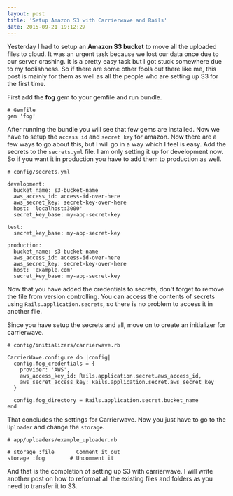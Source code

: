 ```yaml
---
layout: post
title: 'Setup Amazon S3 with Carrierwave and Rails'
date: 2015-09-21 19:12:27
---
```

Yesterday I had to setup an **Amazon S3 bucket** to move all the uploaded files to cloud. It was an urgent task because we lost our data once due to our server crashing. It is a pretty easy task but I got stuck somewhere due to my foolishness. So if there are some other fools out there like me, this post is mainly for them as well as all the people who are setting up S3 for the first time.

First add the **fog** gem to your gemfile and run bundle.

    # Gemfile
    gem 'fog'
    
After running the bundle you will see that few gems are installed. Now we have to setup the `access id` and `secret key` for amazon. Now there are a few ways to go about this, but I will go in a way which I feel is easy. Add the secrets to the `secrets.yml` file. I am only setting it up for development now. So if you want it in production you have to add them to production as well.

    # config/secrets.yml
    
    development:
      bucket_name: s3-bucket-name
      aws_access_id: access-id-over-here
      aws_secret_key: secret-key-over-here
      host: 'localhost:3000'
      secret_key_base: my-app-secret-key
      
    test:
      secret_key_base: my-app-secret-key
    
    production:
      bucket_name: s3-bucket-name
      aws_access_id: access-id-over-here
      aws_secret_key: secret-key-over-here
      host: 'example.com'
      secret_key_base: my-app-secret-key
      
Now that you have added the credentials to secrets, don't forget to remove the file from version controlling. You can access the contents of secrets using `Rails.application.secrets`, so there is no problem to access it in another file.

Since you have setup the secrets and all, move on to create an initializer for carrierwave.

    # config/initializers/carrierwave.rb
    
    CarrierWave.configure do |config|
      config.fog_credentials = {
        provider: 'AWS',
        aws_access_key_id: Rails.application.secret.aws_access_id,
        aws_secret_access_key: Rails.application.secret.aws_secret_key
      }
      
      config.fog_directory = Rails.application.secret.bucket_name
    end
    
That concludes the settings for Carrierwave. Now you just have to go to the `Uploader` and change the `storage`.
    
    # app/uploaders/example_uploader.rb
    
    # storage :file       Comment it out
    storage :fog        # Uncomment it
    
And that is the completion of setting up S3 with carrierwave. I will write another post on how to reformat all the existing files and folders as you need to transfer it to S3.
